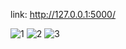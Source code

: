 link: http://127.0.0.1:5000/

![1](https://user-images.githubusercontent.com/74509202/211891605-8bab57cb-0670-4497-a80a-7ced6fbc7d0e.jpeg)
![2](https://user-images.githubusercontent.com/74509202/211891636-38e1b295-2794-4334-8bd2-4d80c2d865d6.jpeg)
![3](https://user-images.githubusercontent.com/74509202/211891643-d7e13837-18d9-44c8-8e22-f7b47c568b61.jpeg)
